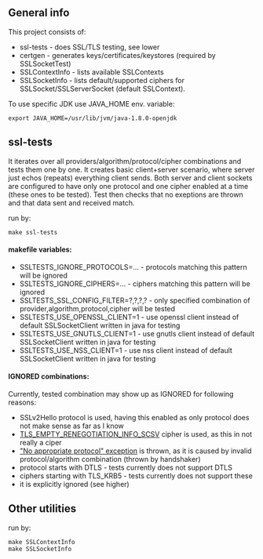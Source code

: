 ## General info
This project consists of:
- ssl-tests - does SSL/TLS testing, see lower
- certgen - generates keys/certificates/keystores (required by SSLSocketTest)
- SSLContextInfo - lists available SSLContexts
- SSLSocketInfo - lists default/supported ciphers for SSLSocket/SSLServerSocket (default SSLContext).

To use specific JDK use JAVA_HOME env. variable:
```
export JAVA_HOME=/usr/lib/jvm/java-1.8.0-openjdk
```

## ssl-tests
It iterates over all providers/algorithm/protocol/cipher combinations and tests them one by one.
It creates basic client+server scenario, where server just echos (repeats) everything client sends.
Both server and client sockets are configured to have only one protocol and one cipher enabled at a time (these ones to be tested).
Test then checks that no exeptions are thrown and that data sent and received match.

run by:
```
make ssl-tests
```

#### makefile variables:
- SSLTESTS_IGNORE_PROTOCOLS=... - protocols matching this pattern will be ignored
- SSLTESTS_IGNORE_CIPHERS=...   - ciphers matching this pattern will be ignored
- SSLTESTS_SSL_CONFIG_FILTER=?,?,?,? - only specified combination of provider,algorithm,protocol,cipher will be tested
- SSLTESTS_USE_OPENSSL_CLIENT=1 - use openssl client instead of default SSLSocketClient written in java for testing
- SSLTESTS_USE_GNUTLS_CLIENT=1 - use gnutls client instead of default SSLSocketClient written in java for testing
- SSLTESTS_USE_NSS_CLIENT=1 - use nss client instead of default SSLSocketClient written in java for testing

#### IGNORED combinations:
Currently, tested combination may show up as IGNORED for following reasons:
- SSLv2Hello protocol is used, having this enabled as only protocol does not make sense as far as I know
- [TLS_EMPTY_RENEGOTIATION_INFO_SCSV](https://tools.ietf.org/html/rfc5746#section-3.3) cipher is used, as this in not really a ciper
- ["No appropriate protocol" exception](https://hg.openjdk.java.net/jdk8u/jdk8u/jdk/file/ce1f37506608/src/share/classes/sun/security/ssl/Handshaker.java#l554) is thrown, as it is caused by invalid protocol/algorithm combination  (thrown by handshaker)
- protocol starts with DTLS - tests currently does not support DTLS
- ciphers starting with TLS_KRB5 - tests currently does not support these
- it is explicitly ignored (see higher)

## Other utilities

run by:
```
make SSLContextInfo
make SSLSocketInfo
```
